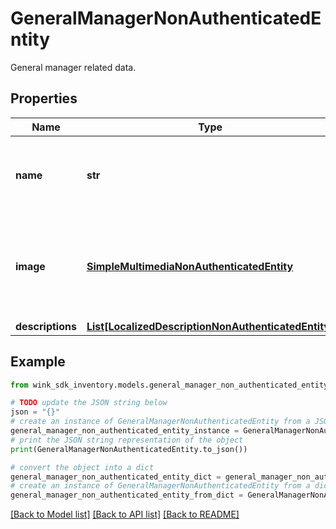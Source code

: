 # GeneralManagerNonAuthenticatedEntity

General manager related data.

## Properties

Name | Type | Description | Notes
------------ | ------------- | ------------- | -------------
**name** | **str** | Name of GM currently managing the property. | 
**image** | [**SimpleMultimediaNonAuthenticatedEntity**](SimpleMultimediaNonAuthenticatedEntity.md) | Cloudinary image identifier of GM currently managing the property. | [optional] 
**descriptions** | [**List[LocalizedDescriptionNonAuthenticatedEntity]**](LocalizedDescriptionNonAuthenticatedEntity.md) |  | [optional] 

## Example

```python
from wink_sdk_inventory.models.general_manager_non_authenticated_entity import GeneralManagerNonAuthenticatedEntity

# TODO update the JSON string below
json = "{}"
# create an instance of GeneralManagerNonAuthenticatedEntity from a JSON string
general_manager_non_authenticated_entity_instance = GeneralManagerNonAuthenticatedEntity.from_json(json)
# print the JSON string representation of the object
print(GeneralManagerNonAuthenticatedEntity.to_json())

# convert the object into a dict
general_manager_non_authenticated_entity_dict = general_manager_non_authenticated_entity_instance.to_dict()
# create an instance of GeneralManagerNonAuthenticatedEntity from a dict
general_manager_non_authenticated_entity_from_dict = GeneralManagerNonAuthenticatedEntity.from_dict(general_manager_non_authenticated_entity_dict)
```
[[Back to Model list]](../README.md#documentation-for-models) [[Back to API list]](../README.md#documentation-for-api-endpoints) [[Back to README]](../README.md)


